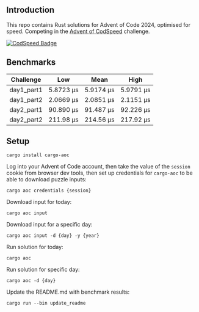 ## Introduction

This repo contains Rust solutions for Advent of Code 2024, optimised for speed.
Competing in the [Advent of CodSpeed](https://codspeed.io/advent/) challenge.

[![CodSpeed Badge](https://img.shields.io/endpoint?url=https://codspeed.io/badge.json)](https://codspeed.io/KasparasMasiukas/advent-of-code-2024)

## Benchmarks

<!-- BENCHMARK RESULTS START -->

| Challenge  | Low       | Mean      | High      |
|------------|-----------|-----------|-----------|
| day1_part1 | 5.8723 µs | 5.9174 µs | 5.9791 µs |
| day1_part2 | 2.0669 µs | 2.0851 µs | 2.1151 µs |
| day2_part1 | 90.890 µs | 91.487 µs | 92.226 µs |
| day2_part2 | 211.98 µs | 214.56 µs | 217.92 µs |

<!-- BENCHMARK RESULTS END -->

## Setup

```shell
cargo install cargo-aoc
```

Log into your Advent of Code account, then take the value of the `session` cookie from browser dev
tools, then set up credentials for `cargo-aoc` to be able to download puzzle inputs:

```shell
cargo aoc credentials {session}
```

Download input for today:

```shell
cargo aoc input
```

Download input for a specific day:

```shell
cargo aoc input -d {day} -y {year}
```

Run solution for today:

```shell
cargo aoc
```

Run solution for specific day:

```shell
cargo aoc -d {day}
```

Update the README.md with benchmark results:

```shell
cargo run --bin update_readme
```
